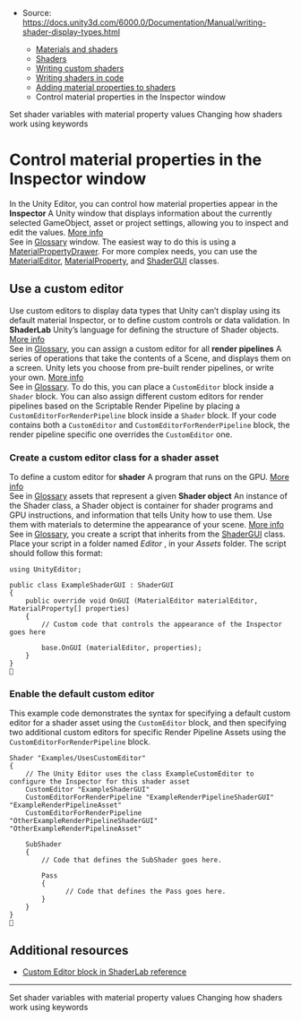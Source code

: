 * Source: https://docs.unity3d.com/6000.0/Documentation/Manual/writing-shader-display-types.html

  * [Materials and shaders](https://docs.unity3d.com/6000.0/Documentation/Manual/materials-and-shaders.html)
  * [Shaders](https://docs.unity3d.com/6000.0/Documentation/Manual/Shaders.html)
  * [Writing custom shaders](https://docs.unity3d.com/6000.0/Documentation/Manual/writing-custom-shaders.html)
  * [Writing shaders in code](https://docs.unity3d.com/6000.0/Documentation/Manual/shader-writing.html)
  * [Adding material properties to shaders](https://docs.unity3d.com/6000.0/Documentation/Manual/writing-shader-change-properties.html)
  * Control material properties in the Inspector window


[](https://docs.unity3d.com/6000.0/Documentation/Manual/writing-shader-use-material-properties.html)
Set shader variables with material property values
[](https://docs.unity3d.com/6000.0/Documentation/Manual/SL-MultipleProgramVariants.html)
Changing how shaders work using keywords
# Control material properties in the Inspector window
In the Unity Editor, you can control how material properties appear in the **Inspector** A Unity window that displays information about the currently selected GameObject, asset or project settings, allowing you to inspect and edit the values. [More info](https://docs.unity3d.com/6000.0/Documentation/Manual/UsingTheInspector.html)  
See in [Glossary](https://docs.unity3d.com/6000.0/Documentation/Manual/Glossary.html#Inspector) window. The easiest way to do this is using a [MaterialPropertyDrawer](https://docs.unity3d.com/6000.0/Documentation/ScriptReference/MaterialPropertyDrawer.html).
For more complex needs, you can use the [MaterialEditor](https://docs.unity3d.com/6000.0/Documentation/ScriptReference/MaterialEditor.html), [MaterialProperty](https://docs.unity3d.com/6000.0/Documentation/ScriptReference/MaterialProperty.html), and [ShaderGUI](https://docs.unity3d.com/6000.0/Documentation/ScriptReference/ShaderGUI.html) classes. 
## Use a custom editor
Use custom editors to display data types that Unity can’t display using its default material Inspector, or to define custom controls or data validation.
In **ShaderLab** Unity’s language for defining the structure of Shader objects. [More info](https://docs.unity3d.com/6000.0/Documentation/Manual/SL-Shader.html)  
See in [Glossary](https://docs.unity3d.com/6000.0/Documentation/Manual/Glossary.html#ShaderLab), you can assign a custom editor for all **render pipelines** A series of operations that take the contents of a Scene, and displays them on a screen. Unity lets you choose from pre-built render pipelines, or write your own. [More info](https://docs.unity3d.com/6000.0/Documentation/Manual/render-pipelines.html)  
See in [Glossary](https://docs.unity3d.com/6000.0/Documentation/Manual/Glossary.html#Renderpipeline). To do this, you can place a `CustomEditor` block inside a `Shader` block. You can also assign different custom editors for render pipelines based on the Scriptable Render Pipeline by placing a `CustomEditorForRenderPipeline` block inside a `Shader` block. If your code contains both a `CustomEditor` and `CustomEditorForRenderPipeline` block, the render pipeline specific one overrides the `CustomEditor` one.
### Create a custom editor class for a shader asset
To define a custom editor for **shader** A program that runs on the GPU. [More info](https://docs.unity3d.com/6000.0/Documentation/Manual/Shaders.html)  
See in [Glossary](https://docs.unity3d.com/6000.0/Documentation/Manual/Glossary.html#Shader) assets that represent a given **Shader object** An instance of the Shader class, a Shader object is container for shader programs and GPU instructions, and information that tells Unity how to use them. Use them with materials to determine the appearance of your scene. [More info](https://docs.unity3d.com/6000.0/Documentation/Manual/shader-objects.html)  
See in [Glossary](https://docs.unity3d.com/6000.0/Documentation/Manual/Glossary.html#Shaderobject), you create a script that inherits from the [ShaderGUI](https://docs.unity3d.com/6000.0/Documentation/ScriptReference/ShaderGUI.html) class. Place your script in a folder named _Editor_ , in your _Assets_ folder.
The script should follow this format:
```
using UnityEditor;

public class ExampleShaderGUI : ShaderGUI 
{
    public override void OnGUI (MaterialEditor materialEditor, MaterialProperty[] properties)
    {
        // Custom code that controls the appearance of the Inspector goes here

        base.OnGUI (materialEditor, properties);
    }
}

```

### Enable the default custom editor
This example code demonstrates the syntax for specifying a default custom editor for a shader asset using the `CustomEditor` block, and then specifying two additional custom editors for specific Render Pipeline Assets using the `CustomEditorForRenderPipeline` block.
```
Shader "Examples/UsesCustomEditor"
{
    // The Unity Editor uses the class ExampleCustomEditor to configure the Inspector for this shader asset
    CustomEditor "ExampleShaderGUI"
    CustomEditorForRenderPipeline "ExampleRenderPipelineShaderGUI" "ExampleRenderPipelineAsset"
    CustomEditorForRenderPipeline "OtherExampleRenderPipelineShaderGUI" "OtherExampleRenderPipelineAsset"

    SubShader
    {
        // Code that defines the SubShader goes here.

        Pass
        {                
              // Code that defines the Pass goes here.
        }
    }
}

```

## Additional resources
  * [Custom Editor block in ShaderLab reference](https://docs.unity3d.com/6000.0/Documentation/Manual/SL-CustomEditor.html)


* * *
[](https://docs.unity3d.com/6000.0/Documentation/Manual/writing-shader-use-material-properties.html)
Set shader variables with material property values
[](https://docs.unity3d.com/6000.0/Documentation/Manual/SL-MultipleProgramVariants.html)
Changing how shaders work using keywords
